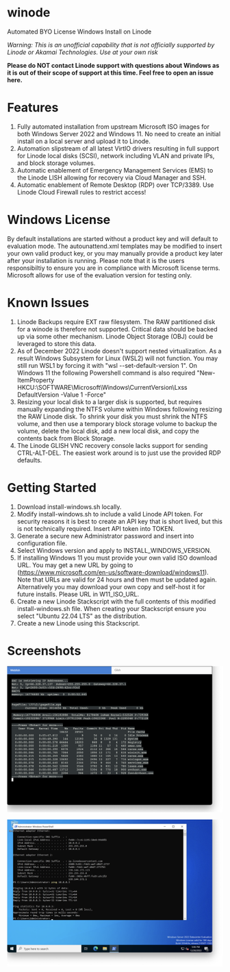 # winode
Automated BYO License Windows Install on Linode

*Warning: This is an unofficial capability that is not officially supported by Linode or Akamai Technologies.  Use at your own risk*

**Please do NOT contact Linode support with questions about Windows as it is out of their scope of support at this time.  Feel free to open an issue here.**

# Features

1. Fully automated installation from upstream Microsoft ISO images for both Windows Server 2022 and Windows 11.  No need to create an initial install on a local server and upload it to Linode.
2. Automation slipstream of all latest VirtIO drivers resulting in full support for Linode local disks (SCSI), network including VLAN and private IPs, and block storage volumes.
3.  Automatic enablement of Emergency Management Services (EMS) to the Linode LISH allowing for recovery via Cloud Manager and SSH.
4.  Automatic enablement of Remote Desktop (RDP) over TCP/3389.  Use Linode Cloud Firewall rules to restrict access!

# Windows License

By default installations are started without a product key and will default to evaluation mode.  The autounattend.xml templates may be modified to insert your own valid product key, or you may manually provide a product key later after your installation is running.  Please note that it is the users responsibiltiy to ensure you are in compliance with Microsoft license terms.  Microsoft allows for use of the evaluation version for testing only.

# Known Issues

1.  Linode Backups require EXT raw filesystem.  The RAW partitioned disk for a winode is therefore not supported.  Critical data should be backed up via some other mechanism.  Linode Object Storage (OBJ) could be leveraged to store this data.
2.  As of December 2022 Linode doesn't support nested virtualization.  As a result Windows Subsystem for Linux (WSL2) will not function.  You may still run WSL1 by forcing it with "wsl --set-default-version 1".  On Windows 11 the following Powershell command is also required "New-ItemProperty HKCU:\SOFTWARE\Microsoft\Windows\CurrentVersion\Lxss DefaultVersion -Value 1 -Force"
3.  Resizing your local disk to a larger disk is supported, but requires manually expanding the NTFS volume within Windows following resizing the RAW Linode disk.  To shrink your disk you must shrink the NTFS volume, and then use a temporary block storage volume to backup the volume, delete the local disk, add a new local disk, and copy the contents back from Block Storage.
4.  The Linode GLISH VNC recovery console lacks support for sending CTRL-ALT-DEL.  The easiest work around is to just use the provided RDP defaults.

# Getting Started

1.  Download install-windows.sh locally.
2.  Modify install-windows.sh to include a valid Linode API token.  For security reasons it is best to create an API key that is short lived, but this is not technically required.  Insert API token into TOKEN.
3.  Generate a secure new Administrator password and insert into configuration file.
4.  Select Windows version and apply to INSTALL_WINDOWS_VERSION.
5.  If installing Windows 11 you must provide your own valid ISO download URL.  You may get a new URL by going to (https://www.microsoft.com/en-us/software-download/windows11).  Note that URLs are valid for 24 hours and then must be updated again.  Alternatively you may download your own copy and self-host it for future installs.  Please URL in W11_ISO_URL.
6.  Create a new Linode Stackscript with the full contents of this modified install-windows.sh file.  When creating your Stackscript ensure you select "Ubuntu 22.04 LTS" as the distribution.
7.  Create a new Linode using this Stackscript.

# Screenshots

![Screenshot](winode-lish.png)

![Screenshot](winode-vlan.png)
